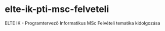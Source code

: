 # elte-ik-pti-msc-felveteli
ELTE IK - Programtervező Informatikus MSc Felvételi tematika kidolgozása
